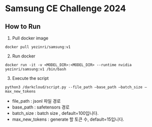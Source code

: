 # Samsung CE Challenge 2024
## How to Run
1. Pull docker image
```
docker pull yezinri/samsung:v1
```
2. Run docker
```
docker run -it -v <MODEL_DIR>:<MODEL_DIR> --runtime nvidia yezinri/samsung:v1 /bin/bash
```
3. Execute the script
```
python3 /darkcloud/script.py --file_path –base_path –batch_size –max_new_tokens 
```
- file_path : jsonl 파일 경로 
- base_path : safetensors 경로 
- batch_size : batch size , default=100입니다. 
- max_new_tokens : generate 할 토큰 수, default=15입니다. 